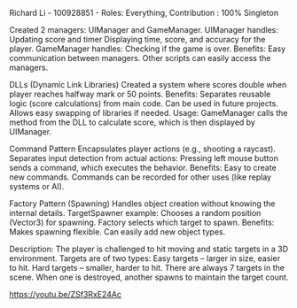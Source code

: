 Richard Li - 100928851 - Roles: Everything, Contribution : 100%
Singleton

Created 2 managers: UIManager and GameManager.
UIManager handles:
Updating score and timer
Displaying time, score, and accuracy for the player.
GameManager handles:
Checking if the game is over.
Benefits:
Easy communication between managers.
Other scripts can easily access the managers.

DLLs (Dynamic Link Libraries)
Created a system where scores double when player reaches halfway mark or 50 points.
Benefits:
Separates reusable logic (score calculations) from main code.
Can be used in future projects.
Allows easy swapping of libraries if needed.
Usage:
GameManager calls the method from the DLL to calculate score, which is then displayed by UIManager.

Command Pattern
Encapsulates player actions (e.g., shooting a raycast).
Separates input detection from actual actions:
Pressing left mouse button sends a command, which executes the behavior.
Benefits:
Easy to create new commands.
Commands can be recorded for other uses (like replay systems or AI).

Factory Pattern (Spawning)
Handles object creation without knowing the internal details.
TargetSpawner example:
Chooses a random position (Vector3) for spawning.
Factory selects which target to spawn.
Benefits:
Makes spawning flexible.
Can easily add new object types.

Description:
The player is challenged to hit moving and static targets in a 3D environment. Targets are of two types:
Easy targets – larger in size, easier to hit.
Hard targets – smaller, harder to hit.
There are always 7 targets in the scene. When one is destroyed, another spawns to maintain the target count.

https://youtu.be/ZSf3RxE24Ac
